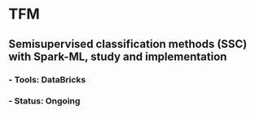 # TFM 
## Semisupervised classification methods (SSC) with Spark-ML, study and implementation 

### - Tools: DataBricks 
### - Status: Ongoing

